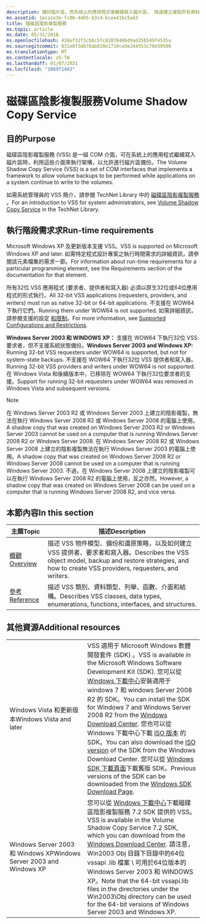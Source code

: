 ```yaml
---
description: 備份磁片區，而系統上的應用程式會繼續寫入磁片區。 快速建立複製所有資料之磁片區的快照 (陰影複製) ，以將應用程式停機時間降到最低。 執行 multivolume 備份。
ms.assetid: 1eca1e3e-fc86-44b5-b3c4-bcee41bc5a43
title: 磁碟區陰影複製服務
ms.topic: article
ms.date: 05/31/2018
ms.openlocfilehash: 438ef32f1cbbc5fc82878486d9ad35b549f4535a
ms.sourcegitcommit: 831e8f3db78ab820e1710cede244553c70e50500
ms.translationtype: MT
ms.contentlocale: zh-TW
ms.lasthandoff: 01/07/2021
ms.locfileid: "106971403"
---
```

# <a name="volume-shadow-copy-service"></a><span data-ttu-id="d7cbd-105">磁碟區陰影複製服務</span><span class="sxs-lookup"><span data-stu-id="d7cbd-105">Volume Shadow Copy Service</span></span>

## <a name="purpose"></a><span data-ttu-id="d7cbd-106">目的</span><span class="sxs-lookup"><span data-stu-id="d7cbd-106">Purpose</span></span>

<span data-ttu-id="d7cbd-107">磁碟區陰影複製服務 (VSS) 是一組 COM 介面，可在系統上的應用程式繼續寫入磁片區時，利用這些介面來執行架構，以允許進行磁片區備份。</span><span class="sxs-lookup"><span data-stu-id="d7cbd-107">The Volume Shadow Copy Service (VSS) is a set of COM interfaces that implements a framework to allow volume backups to be performed while applications on a system continue to write to the volumes.</span></span>

<span data-ttu-id="d7cbd-108">如需系統管理員的 VSS 簡介，請參閱 TechNet Library 中的 [磁碟區陰影複製服務](/windows-server/storage/file-server/volume-shadow-copy-service) 。</span><span class="sxs-lookup"><span data-stu-id="d7cbd-108">For an introduction to VSS for system administrators, see [Volume Shadow Copy Service](/windows-server/storage/file-server/volume-shadow-copy-service) in the TechNet Library.</span></span>

## <a name="run-time-requirements"></a><span data-ttu-id="d7cbd-109">執行階段需求求</span><span class="sxs-lookup"><span data-stu-id="d7cbd-109">Run-time requirements</span></span>

<span data-ttu-id="d7cbd-110">Microsoft Windows XP 及更新版本支援 VSS。</span><span class="sxs-lookup"><span data-stu-id="d7cbd-110">VSS is supported on Microsoft Windows XP and later.</span></span> <span data-ttu-id="d7cbd-111">如需特定程式設計專案之執行時間需求的詳細資訊，請參閱該元素檔集的需求一節。</span><span class="sxs-lookup"><span data-stu-id="d7cbd-111">For information about run-time requirements for a particular programming element, see the Requirements section of the documentation for that element.</span></span>

<span data-ttu-id="d7cbd-112">所有32位 VSS 應用程式 (要求者、提供者和寫入器) 必須以原生32位或64位應用程式的形式執行。</span><span class="sxs-lookup"><span data-stu-id="d7cbd-112">All 32-bit VSS applications (requesters, providers, and writers) must run as native 32-bit or 64-bit applications.</span></span> <span data-ttu-id="d7cbd-113">不支援在 WOW64 下執行它們。</span><span class="sxs-lookup"><span data-stu-id="d7cbd-113">Running them under WOW64 is not supported.</span></span> <span data-ttu-id="d7cbd-114">如需詳細資訊，請參閱支援的設定 [和限制](usage-conventions.md)。</span><span class="sxs-lookup"><span data-stu-id="d7cbd-114">For more information, see [Supported Configurations and Restrictions](usage-conventions.md).</span></span>

<span data-ttu-id="d7cbd-115">**Windows Server 2003 和 WINDOWS XP：** 支援在 WOW64 下執行32位 VSS 要求者，但不支援系統狀態備份。</span><span class="sxs-lookup"><span data-stu-id="d7cbd-115">**Windows Server 2003 and Windows XP:** Running 32-bit VSS requesters under WOW64 is supported, but not for system-state backups.</span></span> <span data-ttu-id="d7cbd-116">不支援在 WOW64 下執行32位 VSS 提供者和寫入器。</span><span class="sxs-lookup"><span data-stu-id="d7cbd-116">Running 32-bit VSS providers and writers under WOW64 is not supported.</span></span> <span data-ttu-id="d7cbd-117">在 Windows Vista 和後續版本中，已移除在 WOW64 下執行32位要求者的支援。</span><span class="sxs-lookup"><span data-stu-id="d7cbd-117">Support for running 32-bit requesters under WOW64 was removed in Windows Vista and subsequent versions.</span></span>

> [!Note]  
> <span data-ttu-id="d7cbd-118">在 Windows Server 2003 R2 或 Windows Server 2003 上建立的陰影複製，無法在執行 Windows Server 2008 R2 或 Windows Server 2008 的電腦上使用。</span><span class="sxs-lookup"><span data-stu-id="d7cbd-118">A shadow copy that was created on Windows Server 2003 R2 or Windows Server 2003 cannot be used on a computer that is running Windows Server 2008 R2 or Windows Server 2008.</span></span> <span data-ttu-id="d7cbd-119">在 Windows Server 2008 R2 或 Windows Server 2008 上建立的陰影複製無法在執行 Windows Server 2003 的電腦上使用。</span><span class="sxs-lookup"><span data-stu-id="d7cbd-119">A shadow copy that was created on Windows Server 2008 R2 or Windows Server 2008 cannot be used on a computer that is running Windows Server 2003.</span></span> <span data-ttu-id="d7cbd-120">不過，在 Windows Server 2008 上建立的陰影複製可以在執行 Windows Server 2008 R2 的電腦上使用，反之亦然。</span><span class="sxs-lookup"><span data-stu-id="d7cbd-120">However, a shadow copy that was created on Windows Server 2008 can be used on a computer that is running Windows Server 2008 R2, and vice versa.</span></span>

 

## <a name="in-this-section"></a><span data-ttu-id="d7cbd-121">本節內容</span><span class="sxs-lookup"><span data-stu-id="d7cbd-121">In this section</span></span>



| <span data-ttu-id="d7cbd-122">主題</span><span class="sxs-lookup"><span data-stu-id="d7cbd-122">Topic</span></span>                                                          | <span data-ttu-id="d7cbd-123">描述</span><span class="sxs-lookup"><span data-stu-id="d7cbd-123">Description</span></span>                                                                                                                         |
|----------------------------------------------------------------|-------------------------------------------------------------------------------------------------------------------------------------|
| [<span data-ttu-id="d7cbd-124">概觀</span><span class="sxs-lookup"><span data-stu-id="d7cbd-124">Overview</span></span>](volume-shadow-copy-service-overview.md)<br/> | <span data-ttu-id="d7cbd-125">描述 VSS 物件模型、備份和還原策略，以及如何建立 VSS 提供者、要求者和寫入器。</span><span class="sxs-lookup"><span data-stu-id="d7cbd-125">Describes the VSS object model, backup and restore strategies, and how to create VSS providers, requesters, and writers.</span></span><br/> |
| [<span data-ttu-id="d7cbd-126">參考</span><span class="sxs-lookup"><span data-stu-id="d7cbd-126">Reference</span></span>](volume-shadow-copy-reference.md)<br/>       | <span data-ttu-id="d7cbd-127">描述 VSS 類別、資料類型、列舉、函數、介面和結構。</span><span class="sxs-lookup"><span data-stu-id="d7cbd-127">Describes VSS classes, data types, enumerations, functions, interfaces, and structures.</span></span><br/>                                  |



 

## <a name="additional-resources"></a><span data-ttu-id="d7cbd-128">其他資源</span><span class="sxs-lookup"><span data-stu-id="d7cbd-128">Additional resources</span></span>



|                                    |                                                                                                                                                                                                                                                                                                                                                                                                                                                                                                             |
|------------------------------------|-------------------------------------------------------------------------------------------------------------------------------------------------------------------------------------------------------------------------------------------------------------------------------------------------------------------------------------------------------------------------------------------------------------------------------------------------------------------------------------------------------------|
| <span data-ttu-id="d7cbd-129">Windows Vista 和更新版本</span><span class="sxs-lookup"><span data-stu-id="d7cbd-129">Windows Vista and later</span></span>            | <span data-ttu-id="d7cbd-130">VSS 適用于 Microsoft Windows 軟體開發套件 (SDK) 。</span><span class="sxs-lookup"><span data-stu-id="d7cbd-130">VSS is available in the Microsoft Windows Software Development Kit (SDK).</span></span> <span data-ttu-id="d7cbd-131">您可以從 [Windows 下載中心](https://www.microsoft.com/download/details.aspx?id=8279)安裝適用于 windows 7 和 windows Server 2008 R2 的 SDK。</span><span class="sxs-lookup"><span data-stu-id="d7cbd-131">You can install the SDK for Windows 7 and Windows Server 2008 R2 from the [Windows Download Center](https://www.microsoft.com/download/details.aspx?id=8279).</span></span> <span data-ttu-id="d7cbd-132">您也可以從 Windows 下載中心下載 [ISO 版本](https://www.microsoft.com/download/details.aspx?id=8442) 的 SDK。</span><span class="sxs-lookup"><span data-stu-id="d7cbd-132">You can also download the [ISO version](https://www.microsoft.com/download/details.aspx?id=8442) of the SDK from the Windows Download Center.</span></span> <span data-ttu-id="d7cbd-133">您可以從 [Windows SDK 下載頁面](https://msdn.microsoft.com/windows/bb980924.aspx)下載舊版 SDK。</span><span class="sxs-lookup"><span data-stu-id="d7cbd-133">Previous versions of the SDK can be downloaded from the [Windows SDK Download Page](https://msdn.microsoft.com/windows/bb980924.aspx).</span></span> |
| <span data-ttu-id="d7cbd-134">Windows Server 2003 和 Windows XP</span><span class="sxs-lookup"><span data-stu-id="d7cbd-134">Windows Server 2003 and Windows XP</span></span> | <span data-ttu-id="d7cbd-135">您可以從 [Windows 下載中心](https://www.microsoft.com/download/details.aspx?id=23490)下載磁碟區陰影複製服務 7.2 SDK 提供的 VSS。</span><span class="sxs-lookup"><span data-stu-id="d7cbd-135">VSS is available in the Volume Shadow Copy Service 7.2 SDK, which you can download from the [Windows Download Center](https://www.microsoft.com/download/details.aspx?id=23490).</span></span> <span data-ttu-id="d7cbd-136">請注意，Win2003 Obj 目錄下目錄中的64位 vssapi .lib 檔案 \\ 可用於64位版本的 Windows Server 2003 和 WINDOWS XP。</span><span class="sxs-lookup"><span data-stu-id="d7cbd-136">Note that the 64-bit vssapi.lib files in the directories under the Win2003\\Obj directory can be used for the 64-bit versions of Windows Server 2003 and Windows XP.</span></span>                                                                                                                                                                 |



 

 

 
